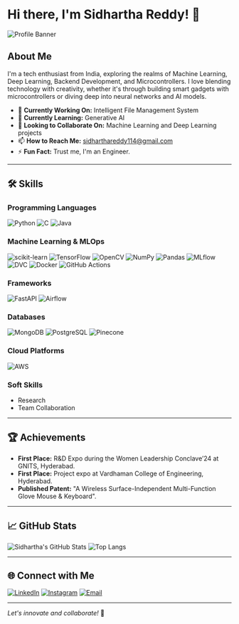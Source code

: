 # Hi there, I'm Sidhartha Reddy! 👋

![Profile Banner](https://via.placeholder.com/1200x300.png?text=Welcome+to+My+GitHub+Profile)

## About Me

I'm a tech enthusiast from India, exploring the realms of Machine Learning, Deep Learning, Backend Development, and Microcontrollers. I love blending technology with creativity, whether it's through building smart gadgets with microcontrollers or diving deep into neural networks and AI models.

- 🔭 **Currently Working On:** Intelligent File Management System
- 🌱 **Currently Learning:** Generative AI
- 👯 **Looking to Collaborate On:** Machine Learning and Deep Learning projects
- 📫 **How to Reach Me:** [sidharthareddy114@gmail.com](mailto:sidharthareddy114@gmail.com)
- ⚡ **Fun Fact:** Trust me, I'm an Engineer.

---

## 🛠️ Skills

### Programming Languages
![Python](https://img.shields.io/badge/Python-3776AB?style=for-the-badge&logo=python&logoColor=white)
![C](https://img.shields.io/badge/C-A8B9CC?style=for-the-badge&logo=c&logoColor=white)
![Java](https://img.shields.io/badge/Java-007396?style=for-the-badge&logo=java&logoColor=white)

### Machine Learning & MLOps
![scikit-learn](https://img.shields.io/badge/scikit--learn-F7931E?style=for-the-badge&logo=scikit-learn&logoColor=white)
![TensorFlow](https://img.shields.io/badge/TensorFlow-FF6F00?style=for-the-badge&logo=tensorflow&logoColor=white)
![OpenCV](https://img.shields.io/badge/OpenCV-5C3EE8?style=for-the-badge&logo=opencv&logoColor=white)
![NumPy](https://img.shields.io/badge/NumPy-013243?style=for-the-badge&logo=numpy&logoColor=white)
![Pandas](https://img.shields.io/badge/Pandas-150458?style=for-the-badge&logo=pandas&logoColor=white)
![MLflow](https://img.shields.io/badge/MLflow-0194E2?style=for-the-badge&logo=mlflow&logoColor=white)
![DVC](https://img.shields.io/badge/DVC-945DD6?style=for-the-badge&logo=dvc&logoColor=white)
![Docker](https://img.shields.io/badge/Docker-2496ED?style=for-the-badge&logo=docker&logoColor=white)
![GitHub Actions](https://img.shields.io/badge/GitHub_Actions-2088FF?style=for-the-badge&logo=github-actions&logoColor=white)

### Frameworks
![FastAPI](https://img.shields.io/badge/FastAPI-009688?style=for-the-badge&logo=fastapi&logoColor=white)
![Airflow](https://img.shields.io/badge/Apache_Airflow-017CEE?style=for-the-badge&logo=apache-airflow&logoColor=white)

### Databases
![MongoDB](https://img.shields.io/badge/MongoDB-47A248?style=for-the-badge&logo=mongodb&logoColor=white)
![PostgreSQL](https://img.shields.io/badge/PostgreSQL-336791?style=for-the-badge&logo=postgresql&logoColor=white)
![Pinecone](https://img.shields.io/badge/Pinecone-0B3A5E?style=for-the-badge&logo=pinecone&logoColor=white)

### Cloud Platforms
![AWS](https://img.shields.io/badge/Amazon_AWS-232F3E?style=for-the-badge&logo=amazon-aws&logoColor=white)

### Soft Skills
- Research
- Team Collaboration

---

## 🏆 Achievements

- **First Place:** R&D Expo during the Women Leadership Conclave’24 at GNITS, Hyderabad.
- **First Place:** Project expo at Vardhaman College of Engineering, Hyderabad.
- **Published Patent:** "A Wireless Surface-Independent Multi-Function Glove Mouse & Keyboard".

---

## 📈 GitHub Stats

![Sidhartha's GitHub Stats](https://github-readme-stats.vercel.app/api?username=Sidharthareddy99&show_icons=true&theme=radical)
![Top Langs](https://github-readme-stats.vercel.app/api/top-langs/?username=Sidharthareddy99&layout=compact&theme=radical)

---

## 🌐 Connect with Me

[![LinkedIn](https://img.shields.io/badge/LinkedIn-0077B5?style=for-the-badge&logo=linkedin&logoColor=white)](https://www.linkedin.com/in/sidhartha-reddy/)
[![Instagram](https://img.shields.io/badge/Instagram-E4405F?style=for-the-badge&logo=instagram&logoColor=white)](https://www.instagram.com/siddhu_reddy._/)
[![Email](https://img.shields.io/badge/Email-D14836?style=for-the-badge&logo=gmail&logoColor=white)](mailto:sidharthareddy114@gmail.com)

---

*Let's innovate and collaborate!* 🚀
